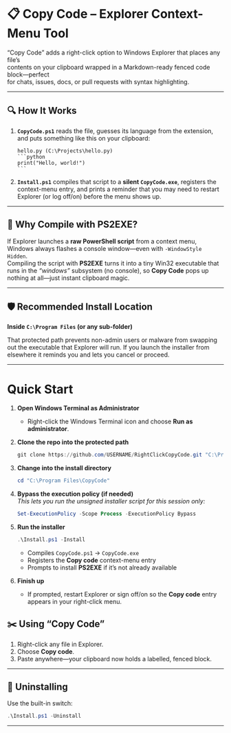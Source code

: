 # 📋 Copy Code – Explorer Context-Menu Tool

“Copy Code” adds a right-click option to Windows Explorer that places any file’s  
contents on your clipboard wrapped in a Markdown-ready fenced code block—perfect  
for chats, issues, docs, or pull requests with syntax highlighting.

---

## 🔍 How It Works

1. **`CopyCode.ps1`** reads the file, guesses its language from the extension, and puts
   something like this on your clipboard:

    ~~~text
    hello.py (C:\Projects\hello.py)
    ```python
    print("Hello, world!")
    ```
    ~~~

2. **`Install.ps1`** compiles that script to a **silent `CopyCode.exe`**, registers
   the context-menu entry, and prints a reminder that you may need to restart
   Explorer (or log off/on) before the menu shows up.

---

## 🤔 Why Compile with PS2EXE?

If Explorer launches a **raw PowerShell script** from a context menu, Windows
always flashes a console window—even with `-WindowStyle Hidden`.  
Compiling the script with **PS2EXE** turns it into a tiny Win32 executable that
runs in the *“windows”* subsystem (no console), so **Copy Code** pops up nothing
at all—just instant clipboard magic.

---

## 🛡️ Recommended Install Location

**Inside `C:\Program Files` (or any sub-folder)**

That protected path prevents non-admin users or malware from swapping out the
executable that Explorer will run. If you launch the installer from elsewhere it
reminds you and lets you cancel or proceed.

---

# Quick Start

1. **Open Windows Terminal as Administrator**  
   - Right-click the Windows Terminal icon and choose **Run as administrator**.

2. **Clone the repo into the protected path**  
   ```powershell
   git clone https://github.com/USERNAME/RightClickCopyCode.git "C:\Program Files\CopyCode"
   ```

3. **Change into the install directory**  
   ```powershell
   cd "C:\Program Files\CopyCode"
   ```

4. **Bypass the execution policy (if needed)**  
   *This lets you run the unsigned installer script for this session only:*  
   ```powershell
   Set-ExecutionPolicy -Scope Process -ExecutionPolicy Bypass
   ```

5. **Run the installer**  
   ```powershell
   .\Install.ps1 -Install
   ```
   - Compiles `CopyCode.ps1` → `CopyCode.exe`  
   - Registers the **Copy code** context-menu entry  
   - Prompts to install **PS2EXE** if it’s not already available

6. **Finish up**  
   - If prompted, restart Explorer or sign off/on so the **Copy code** entry appears in your right-click menu.


## ✂️ Using “Copy Code”

1. Right-click any file in Explorer.  
2. Choose **Copy code**.  
3. Paste anywhere—your clipboard now holds a labelled, fenced block.

---

## 🧹 Uninstalling

Use the built-in switch:

~~~powershell
.\Install.ps1 -Uninstall
~~~

---